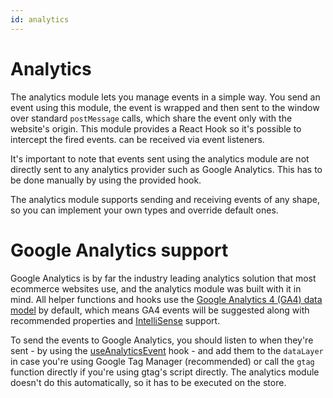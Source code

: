 ```yaml
---
id: analytics
---
```


# Analytics

The analytics module lets you manage events in a simple way. You send an event using this module, the event is wrapped and then sent to the window over standard `postMessage` calls, which share the event only with the website's origin. This module provides a React Hook so it's possible to intercept the fired events. can be received via event listeners.

It's important to note that events sent using the analytics module are not directly sent to any analytics provider such as Google Analytics. This has to be done manually by using the provided hook. 

The analytics module supports sending and receiving events of any shape, so you can implement your own types and override default ones.

# Google Analytics support

Google Analytics is by far the industry leading analytics solution that most ecommerce websites use, and the analytics module was built with it in mind. All helper functions and hooks use the [Google Analytics 4 (GA4) data model](https://developers.google.com/analytics/devguides/collection/ga4/reference/events) by default, which means GA4 events will be suggested along with recommended properties and [IntelliSense](https://docs.microsoft.com/pt-br/visualstudio/ide/using-intellisense) support.

To send the events to Google Analytics, you should listen to when they're sent - by using the [useAnalyticsEvent](/reference/sdk/analytics/useAnalyticsEvent) hook - and add them to the `dataLayer` in case you're using Google Tag Manager (recommended) or call the `gtag` function directly if you're using gtag's script directly. The analytics module doesn't do this automatically, so it has to be executed on the store.
